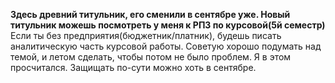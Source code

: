 **Здесь древний титульник, его сменили в сентябре уже. Новый титульник можешь посмотреть у меня к РПЗ по курсовой(5й семестр)**\
Если ты без предприятия(бюджетник/платник), будешь писать аналитическую часть курсовой работы. Советую хорошо подумать над темой, и летом
сделать, чтобы потом не было проблем. Я в этом просчитался. Защищать по-сути можно хоть в сентябре.
